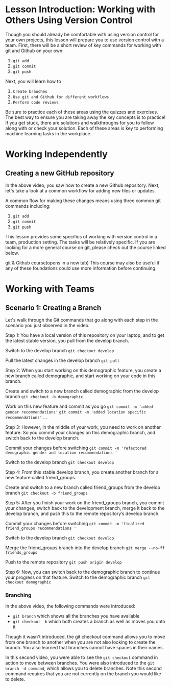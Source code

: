 # Lesson Introduction: Working with Others Using Version Control

Though you should already be comfortable with using version control for your own projects, this lesson will prepare you to use version control with a team. First, there will be a short review of key commands for working with git and Github on your own:

1. `git add`
2. `git commit`
3. `git push`

Next, you will learn how to

1. `Create branches`
2. `Use git and Github for different workflows`
3. `Perform code reviews`

Be sure to practice each of these areas using the quizzes and exercises. The best way to ensure you are taking away the key concepts is to practice! If you get stuck, there are solutions and walkthroughs for you to follow along with or check your solution. Each of these areas is key to performing machine learning tasks in the workplace.


# Working Independently
## Creating a new GitHub repository
In the above video, you saw how to create a new Github repository. Next, let's take a look at a common workflow for adding new files or updates.

A common flow for making these changes means using three common git commands including:

1. `git add`
2. `git commit`
3. `git push`

This lesson provides some specifics of working with version control in a team, production setting. The tasks will be relatively specific. If you are looking for a more general course on git, please check out the course linked below.

git & Github course(opens in a new tab)
This course may also be useful if any of these foundations could use more information before continuing.


# Working with Teams

## Scenario 1: Creating a Branch

Let's walk through the Git commands that go along with each step in the scenario you just observed in the video.

Step 1: You have a local version of this repository on your laptop, and to get the latest stable version, you pull from the develop branch.

Switch to the develop branch
`git checkout develop`

Pull the latest changes in the develop branch
`git pull`


Step 2: When you start working on this demographic feature, you create a new branch called demographic, and start working on your code in this branch.

Create and switch to a new branch called demographic from the develop branch
`git checkout -b demographic`

Work on this new feature and commit as you go
`git commit -m 'added gender recommendations'`
`git commit -m 'added location specific recommendations'`
...


Step 3: However, in the middle of your work, you need to work on another feature. So you commit your changes on this demographic branch, and switch back to the develop branch.

Commit your changes before switching
`git commit -m 'refactored demographic gender and location recommendations '`

Switch to the develop branch
`git checkout develop`


Step 4: From this stable develop branch, you create another branch for a new feature called friend_groups.

Create and switch to a new branch called friend_groups from the develop branch
`git checkout -b friend_groups`

Step 5: After you finish your work on the friend_groups branch, you commit your changes, switch back to the development branch, merge it back to the develop branch, and push this to the remote repository’s develop branch.

Commit your changes before switching
`git commit -m 'finalized friend_groups recommendations '`

Switch to the develop branch
`git checkout develop`

Merge the friend_groups branch into the develop branch
`git merge --no-ff friends_groups`

Push to the remote repository
`git push origin develop`


Step 6: Now, you can switch back to the demographic branch to continue your progress on that feature.
Switch to the demographic branch
`git checkout demographic`

### Branching
In the above video, the following commands were introduced:

* `git branch` which shows all the branches you have available
* `git checkout -b` which both creates a branch as well as moves you onto it

Though it wasn't introduced, the git checkout command allows you to move from one branch to another when you are not also looking to create the branch. You also learned that branches cannot have spaces in their names.

In this second video, you were able to see the `git checkout` command in action to move between branches. You were also introduced to the `git branch -d command`, which allows you to delete branches. Note this second command requires that you are not currently on the branch you would like to delete.

